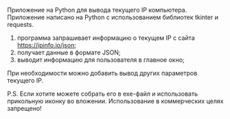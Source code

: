 Приложение на Python для вывода текущего IP компьютера.
Приложение написано на Python с использованием библиотек  tkinter и requests.
1. программа запрашивает информацию о текущем IP с сайта https://ipinfo.io/json;
2. получает данные в формате JSON;
3. выводит информацию для пользователя в главное окно;

При необходимости можно добавить вывод других параметров текущего IP.

P.S. Если хотите можете собрать его в exe-файл и использовать прикольную иконку во вложении.
Использование в коммерческих целях запрещено!
